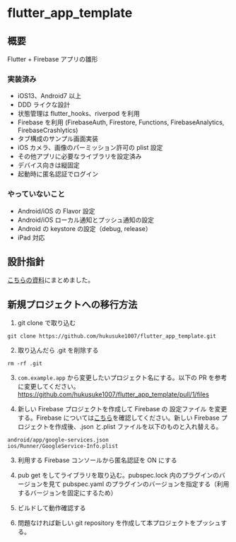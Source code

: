 # flutter_app_template

## 概要

Flutter + Firebase アプリの雛形

### 実装済み

- iOS13、Android7 以上
- DDD ライクな設計
- 状態管理は flutter_hooks、riverpod を利用
- Firebase を利用 (FirebaseAuth, Firestore, Functions, FirebaseAnalytics, FirebaseCrashlytics)
- タブ構成のサンプル画面実装
- iOS カメラ、画像のパーミッション許可の plist 設定
- その他アプリに必要なライブラリを設定済み
- デバイス向きは縦固定
- 起動時に匿名認証でログイン

### やっていないこと

- Android/iOS の Flavor 設定
- Android/iOS ローカル通知とプッシュ通知の設定
- Android の keystore の設定（debug, release）
- iPad 対応

## 設計指針

[こちらの資料](https://docs.google.com/presentation/d/19XERQBG-aWWD7R5NEJCyS8VXSeUL9KTENOe0ChYz_1M)にまとめました。

## 新規プロジェクトへの移行方法

1. git clone で取り込む

```
git clone https://github.com/hukusuke1007/flutter_app_template.git
```

2. 取り込んだら .git を削除する

```
rm -rf .git
```

3. `com.example.app` から変更したいプロジェクト名にする。以下の PR を参考に変更してください。
   https://github.com/hukusuke1007/flutter_app_template/pull/1/files

4. 新しい Firebase プロジェクトを作成して Firebase の 設定ファイル を変更する。Firebase については[こちら](https://firebase.flutter.dev/docs/overview)を確認してください。新しい Firebase プロジェクトを作成後、.json と.plist ファイルを以下のものと入れ替える。

```
android/app/google-services.json
ios/Runner/GoogleService-Info.plist
```

3. 利用する Firebase コンソールから匿名認証を ON にする

4. pub get をしてライブラリを取り込む。pubspec.lock 内のプラグインのバージョンを見て pubspec.yaml のプラグインのバージョンを指定する（利用するバージョンを固定にするため）

5. ビルドして動作確認する

6. 問題なければ新しい git repository を作成して本プロジェクトをプッシュする。
